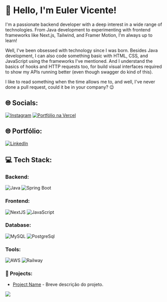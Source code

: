 
# 👋 Hello, I'm Euler Vicente!
I'm a passionate backend developer with a deep interest in a wide range of technologies. From Java development to experimenting with frontend frameworks like Next.js, Tailwind, and Framer Motion, I'm always up  to learn!

Well, I've been obsessed with technology since I was born. Besides Java development, I can also code something basic with HTML, CSS, and JavaScript using the frameworks I've mentioned. And I understand the basics of hooks and HTTP requests too, for build visual interfaces required to show my APIs running better (even though swagger do kind of this).

I like to read something when the time allows me to, and well, I've never done a pull request, could it be in your company? 😉

## 🌐 Socials:
[![Instagram](https://img.shields.io/badge/LinkedIn-0077B5?style=for-the-badge&logo=linkedin&logoColor=white)](https://www.linkedin.com/in/vicenteeuler/)
[![Portfólio na Vercel](https://img.shields.io/badge/Vercel-000000?style=for-the-badge&logo=vercel&logoColor=white)](https://www.google.com/portfolio)

## 🌐 Portfólio:
[![LinkedIn](https://img.shields.io/badge/LinkedIn-0077B5?style=for-the-badge&logo=linkedin&logoColor=white)](https://www.google.com/portfolio)

## 💻 Tech Stack:

### Backend:
![Java](https://img.shields.io/badge/java-%23ED8B00.svg?style=for-the-badge&logo=java&logoColor=white) 
![Spring Boot](https://img.shields.io/badge/Spring%20Boot-6DB33F?style=for-the-badge&logo=spring-boot&logoColor=white)

### Frontend:
![NextJS](https://img.shields.io/badge/next%20js-000000?style=for-the-badge&logo=nextdotjs&logoColor=white)
![JavaScript](https://img.shields.io/badge/javascript-%23323330.svg?style=for-the-badge&logo=javascript&logoColor=%23F7DF1E)


### Database:
![MySQL](https://img.shields.io/badge/mysql-%2300f.svg?style=for-the-badge&logo=mysql&logoColor=white) 
![PostgreSql](https://img.shields.io/badge/PostgreSQL-316192?style=for-the-badge&logo=postgresql&logoColor=white)

### Tools:
![AWS](https://img.shields.io/badge/AWS-%23FF9900.svg?style=for-the-badge&logo=amazon-aws&logoColor=white)
![Railway](https://img.shields.io/badge/Railway-131415?style=for-the-badge&logo=railway&logoColor=white)

### 🚀 Projects:
- [Project Name](link) - Breve descrição do projeto.

[![](https://visitcount.itsvg.in/api?id=@codewithmuhilan&icon=3&color=1)](https://visitcount.itsvg.in)

